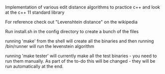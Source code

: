 Implementation of various edit distance algorithms to practice c++ and look at
the c++ 11 standard library

For reference check out "Levenshtein distance" on the wikipedia

Run install.sh in the config directory to create a bunch of the files

running 'make' from the shell will create all the binaries and then running
/bin/runner will run the levenstein algorithm

running 'make tester' will currently make all the test binaries - you need 
to run them manually. As part of the to-do this will be changed - 
they will be run automatically at the end.
